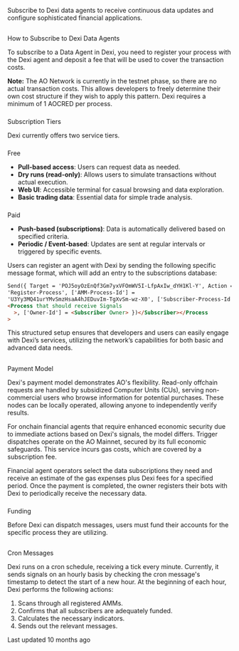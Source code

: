 Subscribe to Dexi data agents to receive continuous data updates and configure sophisticated financial applications.

##

How to Subscribe to Dexi Data Agents

To subscribe to a Data Agent in Dexi, you need to register your process with the Dexi agent and deposit a fee that will be used to cover the transaction costs.

**Note:** The AO Network is currently in the testnet phase, so there are no actual transaction costs. This allows developers to freely determine their own cost structure if they wish to apply this pattern. Dexi requires a minimum of 1 AOCRED per process.

###

Subscription Tiers

Dexi currently offers two service tiers.

###

Free

- **Pull-based access**: Users can request data as needed.
- **Dry runs (read-only)**: Allows users to simulate transactions without actual execution.
- **Web UI**: Accessible terminal for casual browsing and data exploration.
- **Basic trading data**: Essential data for simple trade analysis.

###

Paid

- **Push-based (subscriptions)**: Data is automatically delivered based on specified criteria.
- **Periodic / Event-based**: Updates are sent at regular intervals or triggered by specific events.

Users can register an agent with Dexi by sending the following specific message format, which will add an entry to the subscriptions database:

```html
Send({ Target = 'POJ5oyOzEnQf3Gm7yxVFOmWV5I-LfpAxIw_dYH1Kl-Y', Action =
'Register-Process', ['AMM-Process-Id'] =
'U3Yy3MQ41urYMvSmzHsaA4hJEDuvIm-TgXvSm-wz-X0', ['Subscriber-Process-Id'] =
<Process that should receive Signals
  >, ['Owner-Id'] = <Subscriber Owner> })</Subscriber></Process
>
```

This structured setup ensures that developers and users can easily engage with Dexi’s services, utilizing the network’s capabilities for both basic and advanced data needs.

##

Payment Model

Dexi's payment model demonstrates AO's flexibility. Read-only offchain requests are handled by subsidized Computer Units (CUs), serving non-commercial users who browse information for potential purchases. These nodes can be locally operated, allowing anyone to independently verify results.

For onchain financial agents that require enhanced economic security due to immediate actions based on Dexi's signals, the model differs. Trigger dispatches operate on the AO Mainnet, secured by its full economic safeguards. This service incurs gas costs, which are covered by a subscription fee.

Financial agent operators select the data subscriptions they need and receive an estimate of the gas expenses plus Dexi fees for a specified period. Once the payment is completed, the owner registers their bots with Dexi to periodically receive the necessary data.

###

Funding

Before Dexi can dispatch messages, users must fund their accounts for the specific process they are utilizing.

##

Cron Messages

Dexi runs on a cron schedule, receiving a tick every minute. Currently, it sends signals on an hourly basis by checking the cron message's timestamp to detect the start of a new hour. At the beginning of each hour, Dexi performs the following actions:

1.  Scans through all registered AMMs.
2.  Confirms that all subscribers are adequately funded.
3.  Calculates the necessary indicators.
4.  Sends out the relevant messages.

Last updated 10 months ago
